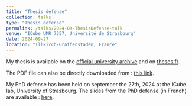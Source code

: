 ```yaml
---
title: "Thesis defense"
collection: talks
type: "Thesis defense"
permalink: /talks/2024-09-ThesisDefense-talk
venue: "ICube UMR 7357, Université de Strasbourg"
date: 2024-09-27
location: "Illkirch-Graffenstaden, France"
---
```



My thesis is available on the [official university archive](https://theses.unistra.fr/search/notice/view/2024STRAD018) and on [theses.fr](https://theses.fr/2024STRAD018?domaine=theses).

The PDF file can also be directly downloaded from : [this link](/files/papers/2024-ThesisRP.pdf).

My PhD defense has been held on september the 27th, 2024 at the ICube lab, University of Strasbourg.
The slides from the PhD defense (in French) are available : [here](/files/presentations/2024-ThesisDefenseRP.pdf).

